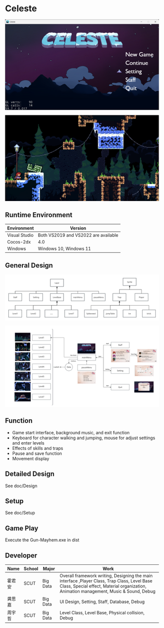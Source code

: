 # Celeste

![image](https://github.com/LionKk99/Celeste/blob/master/README_image/mainMenu.png)

![image](https://github.com/LionKk99/Celeste/blob/master/README_image/level.png)

## Runtime Environment

|  Environment   | Version  |
|  ----  | ----  |
| Visual Studio  | Both VS2019 and VS2022 are available|
| Cocos-2dx  | 4.0 |
| Windows  | Windows 10, Windows 11 |

## General Design

![image](https://github.com/LionKk99/Celeste/blob/master/README_image/UML11.png)

![image](https://github.com/LionKk99/Celeste/blob/master/README_image/UML33.png)

## Function

*	Game start interface, background music, and exit function
*	Keyboard for character walking and jumping, mouse for adjust settings and enter levels
*	Effects of skills and traps
*	Pause and save function
*	Movement display

## Detailed Design

See doc/Design

## Setup

See doc/Setup

## Game Play

Execute the Gun-Mayhem.exe in dist

## Developer

|   Name    | School  | Major | Work |
|  -------  | ----  | ----  | ----  |
| 霍君安  | SCUT | Big Data | Overall framework writing, Designing the main interface ,Player Class, Trap Class, Level Base Class, Special effect, Material organization, Animation management, Music & Sound, Debug |
| 龚思嘉  | SCUT | Big Data | UI Design, Setting, Staff, Database, Debug |
| 周宇哲  | SCUT | Big Data | Level Class, Level Base, Physical collision, Debug |
